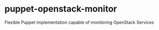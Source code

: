 puppet-openstack-monitor
========================

Flexible Puppet implementation capable of monitoring OpenStack Services
